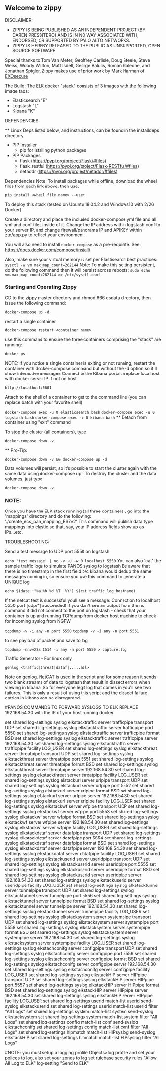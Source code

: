 ## Welcome to zippy

DISCLAIMER:
- ZIPPY IS BEING PUBLISHED AS AN INDEPENDENT PROJECT (BY DAREN PRESBITERO) AND IS IN NO WAY ASSOCIATED WITH, ENDORSED, OR SUPPORTED BY PALO ALTO NETWORKS.
- ZIPPY IS HEREBY RELEASED TO THE PUBLIC AS UNSUPPORTED, OPEN SOURCE SOFTWARE

Special thanks to Tom Van Meter, Geoffrey Carlisle, Doug Steele, Steve Weiss, Woody Walton, Matt Isdell, George Balulis, Roman Galeone, and Jonathan Spigler. Zippy makes use of prior work by Mark Harman of [EXOsecure](https://exosecure.com/)

The Build:
The ELK docker "stack" consists of 3 images with the following image tags:
- Elasticsearch "E"
- Logstash "L"
- Kibana "K"

DEPENDENCIES:

** Linux Deps listed below, and instructions, can be found in the installdeps directory

- PIP Installer
	- pip for istalling python packages
- PIP Packages
	- flask (https://pypi.org/project/Flask/#files)
	- flask_restful (https://pypi.org/project/Flask-RESTful/#files)
	- netaddr (https://pypi.org/project/netaddr/#files)

Dependencies Note:  To install packages while offline, download the wheel files from each link above, then use:

`pip install <wheel file name> --user`

To deploy this stack (tested on Ubuntu 18.04.2 and Windows10 with 2/26 Docker)

Create a directory and place the included docker-compose.yml file and all yml and conf files inside of it.  Change the IP address within logstash.conf to your server IP, and change firewall/panorama IP and APIKEY within ztn/app.py to reflect your environment.

You will also need to install `docker-compose` as a pre-requisite.  See: https://docs.docker.com/compose/install/

Also, make sure your virtual memory is set per Elastisearch best practices:
`sysctl -w vm.max_map_count=262144`
Note: To make this setting persistent, do the following command then it will persist across reboots:
`sudo echo vm.max_map_count=262144 >> /etc/sysctl.conf`

### Starting and Operating Zippy

CD to the zippy master directory and chmod 666 esdata directory, then issue the following command:

`docker-compose up -d`

restart a single container

`docker-compose restart <container name>`

use this command to ensure the three containers comprising the "stack" are running:

`docker ps`

NOTE: If you notice a single container is exiting or not running, restart the container with docker-compose command but without the -d option so it'll show interactive messages
Connect to the Kibana portal: (replace localhost with docker server IP if not on host

`http://localhost:5601`

Attach to the shell of a container to get to the command line (you can replace batch with your favorite shell)

`docker-compose exec -u 0 elasticsearch bash`
`docker-compose exec -u 0 logstash bash`
`docker-compose exec -u 0 kibana bash`
** Detach from container using "exit" command

To stop the cluster (all containers), type

`docker-compose down -v`

** Pro-Tip:  

`docker-compose down -v && docker-compose up -d`

Data volumes will persist, so it’s possible to start the cluster again with the same data using docker-compose up`. To destroy the cluster and the data volumes, just type 

`docker-compose down -v`

### NOTE:
Once you have the ELK stack running (all three containers), go into the 'mappings' directory and do the following:
'./create_ecs_pan_mapping_ES7v2'
This command will publish data type mappings into elastic so that, say, your IP address fields show up as IPs...etc.

TROUBLESHOOTING:

Send a test message to UDP port 5550 on logstash

`echo 'test message' | nc -v -u -w 0 localhost 5550`
You can also 'cat' the sample traffic logs to simulate PANOS syslog to logstash
Be aware that there is no timestamp in the first field b/c kibana would dedup the same messages coming in, so ensure you use this command to generate a UNIQUE log

`echo $(date +"%a %b %d %T  %Y") $(cat traffic_log_hostname)`

If the netcat test is successful youll see a message:
Connection to localhost 5550 port [udp/*] succeeded!
If you don't see an output from the nc command it did not connect to the port on logstash - check that your container is up and running
TCPdump from docker host machine to check for incoming syslog from NGFW

`tcpdump -v -i any -n port 5550`
`tcpdump -v -i any -n port 5551`

to see payload of packet and save to log

`tcpdump -nnvvXSs 1514 -i any -n port 5550 > capture.log`

Traffic Generator - For linux only

`genlog <traffic|threat|dataf|.....all>`

Note on genlog.  NetCAT is used in the script and for some reason it sends two blank streams of data to logstash that result in dissect errors when viewing in kibana.  So for everyone legit log that comes in you'll see two failures.  This is only a result of using this script and the dissect failure entries in kibana can be disregarded.

#PANOS COMMANDS TO FORWARD SYSLOGS TO ELK
REPLACE 192.168.54.30 with the IP of your host running docker

set shared log-settings syslog elkstacktraffic server trafficpipe transport UDP
set shared log-settings syslog elkstacktraffic server trafficpipe port 5550
set shared log-settings syslog elkstacktraffic server trafficpipe format BSD
set shared log-settings syslog elkstacktraffic server trafficpipe server 192.168.54.30
set shared log-settings syslog elkstacktraffic server trafficpipe facility LOG_USER
set shared log-settings syslog elkstackthreat server threatpipe transport UDP
set shared log-settings syslog elkstackthreat server threatpipe port 5551
set shared log-settings syslog elkstackthreat server threatpipe format BSD
set shared log-settings syslog elkstackthreat server threatpipe server 192.168.54.30
set shared log-settings syslog elkstackthreat server threatpipe facility LOG_USER
set shared log-settings syslog elstackurl server urlpipe transport UDP
set shared log-settings syslog elstackurl server urlpipe port 5552
set shared log-settings syslog elstackurl server urlpipe format BSD
set shared log-settings syslog elstackurl server urlpipe server 192.168.54.30
set shared log-settings syslog elstackurl server urlpipe facility LOG_USER
set shared log-settings syslog elkstackwf server wfpipe transport UDP
set shared log-settings syslog elkstackwf server wfpipe port 5553
set shared log-settings syslog elkstackwf server wfpipe format BSD
set shared log-settings syslog elkstackwf server wfpipe server 192.168.54.30
set shared log-settings syslog elkstackwf server wfpipe facility LOG_USER
set shared log-settings syslog elkstackdataf server datafpipe transport UDP
set shared log-settings syslog elkstackdataf server datafpipe port 5554
set shared log-settings syslog elkstackdataf server datafpipe format BSD
set shared log-settings syslog elkstackdataf server datafpipe server 192.168.54.30
set shared log-settings syslog elkstackdataf server datafpipe facility LOG_USER
set shared log-settings syslog elkstackuserid server useridpipe transport UDP
set shared log-settings syslog elkstackuserid server useridpipe port 5555
set shared log-settings syslog elkstackuserid server useridpipe format BSD
set shared log-settings syslog elkstackuserid server useridpipe server 192.168.54.30
set shared log-settings syslog elkstackuserid server useridpipe facility LOG_USER
set shared log-settings syslog elkstacktunnel server tunnelpipe transport UDP
set shared log-settings syslog elkstacktunnel server tunnelpipe port 5556
set shared log-settings syslog elkstacktunnel server tunnelpipe format BSD
set shared log-settings syslog elkstacktunnel server tunnelpipe server 192.168.54.30
set shared log-settings syslog elkstacktunnel server tunnelpipe facility LOG_USER
set shared log-settings syslog elkstacksystem server systempipe transport UDP
set shared log-settings syslog elkstacksystem server systempipe port 5558
set shared log-settings syslog elkstacksystem server systempipe format BSD
set shared log-settings syslog elkstacksystem server systempipe server 192.168.54.30
set shared log-settings syslog elkstacksystem server systempipe facility LOG_USER
set shared log-settings syslog elkstachconifg server configpipe transport UDP
set shared log-settings syslog elkstachconifg server configpipe port 5559
set shared log-settings syslog elkstachconifg server configpipe format BSD
set shared log-settings syslog elkstachconifg server configpipe server 192.168.54.30
set shared log-settings syslog elkstachconifg server configpipe facility LOG_USER
set shared log-settings syslog elkstackHIP server HIPpipe transport UDP
set shared log-settings syslog elkstackHIP server HIPpipe port 5557
set shared log-settings syslog elkstackHIP server HIPpipe format BSD
set shared log-settings syslog elkstackHIP server HIPpipe server 192.168.54.30
set shared log-settings syslog elkstackHIP server HIPpipe facility LOG_USER
set shared log-settings userid match-list userid send-syslog elkstackuserid
set shared log-settings userid match-list userid filter "All Logs"
set shared log-settings system match-list system send-syslog elkstacksystem
set shared log-settings system match-list system filter "All Logs"
set shared log-settings config match-list conf send-syslog elkstachconifg
set shared log-settings config match-list conf filter "All Logs"
set shared log-settings hipmatch match-list HIPsyslog send-syslog elkstackHIP
set shared log-settings hipmatch match-list HIPsyslog filter "All Logs"

#NOTE: you must setup a logging profile Objects>log profile and set your polices to log, also set your zones to log 
set rulebase security rules "Allow All Log to ELK" log-setting "Send to ELK"
